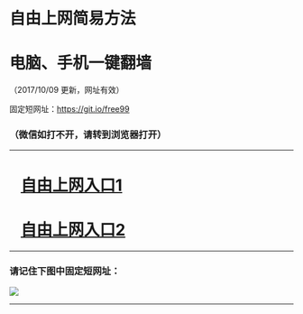 ﻿# 自由上网简易方法

# 电脑、手机一键翻墙

（2017/10/09 更新，网址有效）

固定短网址：https://git.io/free99

### （微信如打不开，请转到浏览器打开）


***





# &nbsp;&nbsp; <a href="http://ft161231647.fwq-tz-1001.info/fwqtz01.html?t=10090012229 " target="_blank">自由上网入口1</a>
# &nbsp;&nbsp; <a href="http://ft1248732334.fwq-tz-1002.info/fwqtz02.html?t=100900115325 " target="_blank">自由上网入口2</a>
***

### 请记住下图中固定短网址：

<img src="https://s3-us-west-2.amazonaws.com/fwq-1001/yjfq-20170905okok.png" /> 


***

